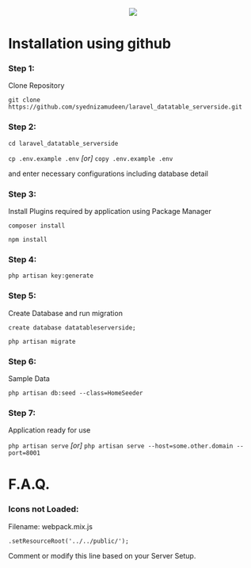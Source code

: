 <p align="center"><img src="https://laravel.com/assets/img/components/logo-laravel.svg"></p>

# Installation using github

### Step 1:

Clone Repository

`git clone https://github.com/syednizamudeen/laravel_datatable_serverside.git`
### Step 2:
`cd laravel_datatable_serverside`

`cp .env.example .env` _[or]_ `copy .env.example .env` 

and enter necessary configurations including database detail

### Step 3:
Install Plugins required by application using Package Manager

`composer install`

`npm install`

### Step 4:
`php artisan key:generate`

### Step 5:
Create Database and run migration

`create database datatableserverside;`

`php artisan migrate`

### Step 6:
Sample Data

`php artisan db:seed --class=HomeSeeder`

### Step 7:
Application ready for use

`php artisan serve` _[or]_ `php artisan serve --host=some.other.domain --port=8001`

# F.A.Q.

### Icons not Loaded:

Filename: webpack.mix.js

`.setResourceRoot('../../public/');`

Comment or modify this line based on your Server Setup.
